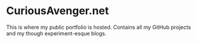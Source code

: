 # CuriousAvenger.net

This is where my public portfolio is hosted. Contains all my GitHub projects and my though experiment-esque blogs. 